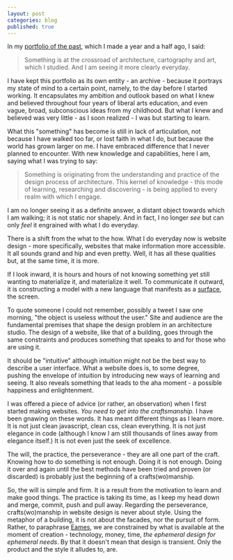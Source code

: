 ```yaml
---
layout: post
categories: blog
published: true
---
```


In my [portfolio of the past](http://oldwork.tumblr.com/), which I made a year and a half ago, I said:

> Something is at the crossroad of architecture, cartography and art,
> which I studied. And I am seeing it more clearly everyday.

I have kept this portfolio as its own entity - an archive - because it portrays my state of mind to a certain point,
namely, to the day before I started working. It encapsulates my ambition and outlook based on what I knew and believed
throughout four years of liberal arts education, and even vague, broad, subconscious ideas from my childhood. But what I knew
and believed was very little - as I soon realized - I was but starting to learn.

What this "something" has become is still in lack of articulation, not because I have walked too far, or lost faith in what
I do, but because the world has grown larger on me. I have embraced difference that I never planned to encounter. With new knowledge and capabilities, here I am, saying what I was trying to say:

> Something is originating from the understanding and practice
> of the design process of architecture. This kernel of knowledge - this mode of learning,
> researching and discovering - is being applied to every realm with which I engage.


I am no longer seeing it as a definite answer, a distant object towards which I am walking; it is not static nor shapely. And in fact, I no longer _see_ but can only _feel_ it engrained with what I do everyday.

There is a shift from the what to the how. What I do everyday now is website design - more specifically,
websites that make information more accessible. It all sounds grand and hip and even pretty. Well, it has
all these qualities but, at the same time, it is more.

If I look inward, it is hours and hours of not 
knowing something yet still wanting to materialize it, and materialize it well. To communicate it outward, it is constructing a model
with a new language that manifests as a [surface](http://en.wikipedia.org/wiki/User_interface), the screen. 

To quote someone I could not remember, possibly a tweet I saw one morning,
"the object is useless without the user." Site and audience are the fundamental
premises that shape the design problem in an architecture studio. The design of a website, like that of a building, 
goes through the same constraints and produces something that speaks to and for those who are using it.

It should be 
"intuitive" although intuition might not be the best way to describe a user interface. What a website does is, to some degree,  
pushing the envelope of intuition by introducing new ways of learning and seeing. It also reveals something that leads
to the aha moment - a possible happiness and enlightenment.

I was offered a piece of advice (or rather, an observation) when I first started making websites. _You need to get into the craftsmanship_.
I have been gnawing on these words. It has meant different things as I learn more. It is not just clean javascript, clean css, clean everything.
It is not just elegance in code (although I know I am still thousands of lines away from elegance itself.) It is not even just the seek
of excellence. 

The will, the practice, the perseverance - they are all one part of the craft. Knowing how to do something is not enough.
Doing it is not enough. Doing it over and again until the best methods have been tried and proven (or discarded)
is probably just the beginning of a crafts(wo)manship.

So, the will is simple and firm. It is a result from the motivation to learn and make good things. The practice is taking its time, as I keep
my head down and merge, commit, push and pull away. Regarding the perseverance, crafts(wo)manship in
website design is never about style. Using the metaphor of a building, it is not about the facades, nor the pursuit of form.
Rather, to paraphrase [Eames](http://markwunsch.com/blog/2008/09/27/design-q-a-with-charles-eames.html), we are constrained by what 
is available at the moment of creation - technology, money, time, _the ephemeral design for ephemeral needs_. By that it doesn't mean that design is transient. Only the product and the style it alludes to, are.